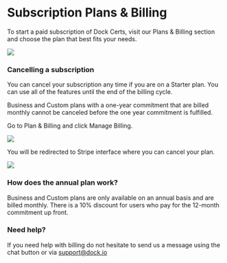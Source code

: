 # Subscription Plans & Billing

To start a paid subscription of Dock Certs, visit our Plans & Billing section and choose the plan that best fits your needs.

![](https://downloads.intercomcdn.com/i/o/793622351/649607211231498ed3be1123/Screenshot+2023-07-26+at+16.30.19.png)

### Cancelling a subscription <a href="#h_253e8060a6" id="h_253e8060a6"></a>

You can cancel your subscription any time if you are on a Starter plan. You can use all of the features until the end of the billing cycle.

Business and Custom plans with a one-year commitment that are billed monthly cannot be canceled before the one year commitment is fulfilled.

Go to Plan & Billing and click Manage Billing.

![](https://downloads.intercomcdn.com/i/o/802920689/334c0cca36c22a351470c1cb/Screenshot+2023-08-08+at+15.24.55.png)

You will be redirected to Stripe interface where you can cancel your plan.

![](https://downloads.intercomcdn.com/i/o/802921149/a89c30290ee0bee86dce6bfb/Screenshot+2023-08-08+at+15.25.27.png)

### How does the annual plan work? <a href="#h_75ca93b00f" id="h_75ca93b00f"></a>

Business and Custom plans are only available on an annual basis and are billed monthly. There is a 10% discount for users who pay for the 12-month commitment up front.

### Need help? <a href="#h_164e60486b" id="h_164e60486b"></a>

If you need help with billing do not hesitate to send us a message using the chat button or via [support@dock.io](mailto:support@dock.io)
